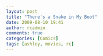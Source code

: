 ```yaml
---
layout: post
title: "There's a Snake in My Boot"
date: 2009-08-10 19:41
author: rcadmin
comments: true
categories: [Comics]
tags: [ashley, movies, rc]
---
```

<a href="http://bitsmack.com/wp/2009/08/10/theres-a-snake-in-my-boot"><img src="http://dl.bitsmack.com/uploads/2009/08/20090810.jpg" alt="" title="" class="alignnone size-full wp-image-1661" /></a>
